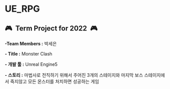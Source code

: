 # UE_RPG

## :video_game:&nbsp;&nbsp;**Term Project for 2022**&nbsp;&nbsp;:video_game:
**-Team Members :** 박세은

**\- Title :** Monster Clash				

**\- 개발 툴 :** Unreal Engine5

**\- 스토리 :** 마법사로 전직하기 위해서 주어진 3개의 스테이지와 마지막 보스 스테이지에서 죽지않고 모든 몬스터를 처치하면 성공하는 게임				

